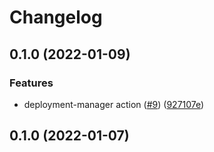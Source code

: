 # Changelog

## 0.1.0 (2022-01-09)


### Features

* deployment-manager action ([#9](https://www.github.com/ghost-road-studio/deployment-manager/issues/9)) ([927107e](https://www.github.com/ghost-road-studio/deployment-manager/commit/927107e99c76b12303725e4967889dc8a46c55c6))

## 0.1.0 (2022-01-07)
